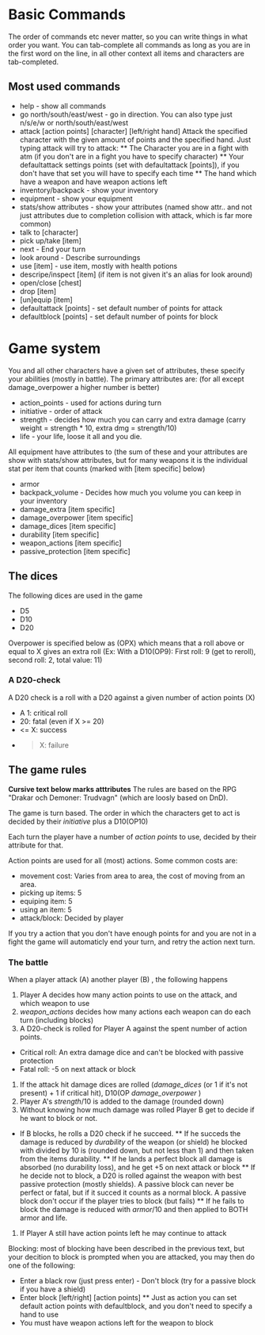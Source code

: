 Basic Commands
=============
The order of commands etc never matter, so you can write things in what order you want.
You can tab-complete all commands as long as you are in the first word on the line, in all other context
all items and characters are tab-completed.

## Most used commands
* help - show all commands
* go north/south/east/west - go in direction.
	You can also type just n/s/e/w or north/south/east/west
* attack [action points] [character] [left/right hand]
	Attack the specified character with the given amount of points and the specified hand.
	Just typing attack will try to attack:
** The Character you are in a fight with atm (if you don't are in a fight you have to specify character)
** Your defaultattack settings points (set with defaultattack [points]), if you don't have that set you will have to specify each time
** The hand which have a weapon and have weapon actions left
* inventory/backpack - show your inventory
* equipment - show your equipment
* stats/show attributes - show your attributes (named show attr.. and not just attributes due to completion collision with attack, which is far more common)
* talk to [character]
* pick up/take [item]
* next - End your turn
* look around - Describe surroundings
* use [item] - use item, mostly with health potions
* descripe/inspect [item] (if item is not given it's an alias for look around)
* open/close [chest]
* drop [item]
* [un]equip [item]
* defaultattack [points] - set default number of points for attack
* defaultblock [points] - set default number of points for block

Game system
==========
You and all other characters have a given set of attributes, these specify your abilities (mostly in battle).
The primary attributes are: (for all except damage_overpower a higher number is better)

* action_points - used for actions during turn
* initiative - order of attack
* strength - decides how much you can carry and extra damage (carry weight = strength * 10, extra dmg = strength/10)
* life - your life, loose it all and you die.

All equipment have attributes to (the sum of these and your attributes are show with stats/show attributes, but
for many weapons it is the individual stat per item that counts (marked with [item specific] below)

* armor
* backpack_volume - Decides how much you volume you can keep in your inventory
* damage_extra [item specific]
* damage_overpower [item specific]
* damage_dices [item specific]
* durability [item specific]
* weapon_actions [item specific]
* passive_protection [item specific]

## The dices
The following dices are used in the game
* D5
* D10
* D20

Overpower is specified below as (OPX) which means that a roll above or equal to X gives an extra roll
(Ex: With a D10(OP9): First roll: 9 (get to reroll), second roll: 2, total value: 11)

### A D20-check
A D20 check is a roll with a D20 against a given number of action points (X)
* A 1: critical roll
* 20: fatal (even if X >= 20)
* <= X: success
* > X: failure

## The game rules
__Cursive text below marks atttributes__
The rules are based on the RPG "Drakar och Demoner: Trudvagn" (which are loosly based on DnD).

The game is turn based. The order in which the characters get to act is decided by their _initiative_ plus a D10(OP10)

Each turn the player have a number of _action points_ to use, decided by their attribute for that.

Action points are used for all (most) actions. Some common costs are:
* movement cost: Varies from area to area, the cost of moving from an area.
* picking up items: 5
* equiping item: 5
* using an item: 5
* attack/block: Decided by player

If you try a action that you don't have enough points for and you are not in a fight the game will automaticly end your turn,
and retry the action next turn.

### The battle
When a player attack (A) another player (B) , the following happens

1. Player A decides how many action points to use on the attack, and which weapon to use
1. _weapon_actions_ decides how many actions each weapon can do each turn (including blocks)
1. A D20-check is rolled for Player A against the spent number of action points.
* Critical roll: An extra damage dice and can't be blocked with passive protection
* Fatal roll: -5 on next attack or block
1. If the attack hit damage dices are rolled (_damage_dices_ (or 1 if it's not present)  + 1 if critical hit), D10(OP _damage_overpower_ )
1. Player A's _strength_/10 is added to the damage (rounded down)
1. Without knowing how much damage was rolled Player B get to decide if he want to block or not.
* If B blocks, he rolls a D20 check if he succeed.
** If he succeds the damage is reduced by  _durability_ of the weapon (or shield) he blocked with divided by 10 is (rounded down, but not less than 1)
	and then taken from the items durability.
** If he lands a perfect block all damage is absorbed (no durability loss), and he get +5 on next attack or block
** If he decide not to block, a D20 is rolled against the weapon with best passive protection (mostly shields).
	A passive block can never be perfect or fatal, but if it succed it counts as a normal block.
	A passive block don't occur if the player tries to block (but fails)
** If he fails to block the damage is reduced with _armor_/10 and then applied to BOTH armor and life.
1. If Player A still have action points left he may continue to attack

Blocking: most of blocking have been described in the previous text, but your decition to block is prompted when you are attacked,
you may then do one of the following:
* Enter a black row (just press enter) - Don't block (try for a passive block if you have a shield)
* Enter block [left/right] [action points]
** Just as action you can set default action points with defaultblock, and you don't need to specify a hand to use
* You must have weapon actions left for the weapon to block
